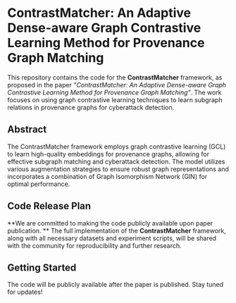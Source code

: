 # ContrastMatcher: An Adaptive Dense-aware Graph Contrastive Learning Method for Provenance Graph Matching

This repository contains the code for the **ContrastMatcher** framework, as proposed in the paper *"ContrastMatcher: An Adaptive Dense-aware Graph Contrastive Learning Method for Provenance Graph Matching"*. The work focuses on using graph contrastive learning techniques to learn subgraph relations in provenance graphs for cyberattack detection.

## Abstract
The ContrastMatcher framework employs graph contrastive learning (GCL) to learn high-quality embeddings for provenance graphs, allowing for effective subgraph matching and cyberattack detection. The model utilizes various augmentation strategies to ensure robust graph representations and incorporates a combination of Graph Isomorphism Network (GIN) for optimal performance.


## Code Release Plan
**We are committed to making the code publicly available upon paper publication. ** The full implementation of the **ContrastMatcher** framework, along with all necessary datasets and experiment scripts, will be shared with the community for reproducibility and further research.

## Getting Started
The code will be publicly available after the paper is published. Stay tuned for updates!
